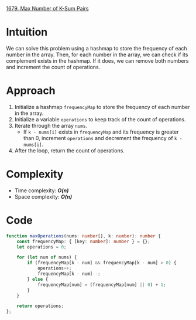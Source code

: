[1679. Max Number of K-Sum Pairs](https://leetcode.com/problems/max-number-of-k-sum-pairs/)

# Intuition
We can solve this problem using a hashmap to store the frequency of each number in the array. Then, for each number in the array, we can check if its complement exists in the hashmap. If it does, we can remove both numbers and increment the count of operations.

# Approach
1. Initialize a hashmap `frequencyMap` to store the frequency of each number in the array.
2. Initialize a variable `operations` to keep track of the count of operations.
3. Iterate through the array `nums`.
   - If `k - nums[i]` exists in `frequencyMap` and its frequency is greater than 0, increment `operations` and decrement the frequency of `k - nums[i]`.
4. After the loop, return the count of operations.

# Complexity
- Time complexity: ***O(n)***
- Space complexity: ***O(n)***

# Code
```typescript
function maxOperations(nums: number[], k: number): number {
    const frequencyMap: { [key: number]: number } = {};
    let operations = 0;

    for (let num of nums) {
        if (frequencyMap[k - num] && frequencyMap[k - num] > 0) {
            operations++;
            frequencyMap[k - num]--;
        } else {
            frequencyMap[num] = (frequencyMap[num] || 0) + 1;
        }
    }

    return operations;
};

```